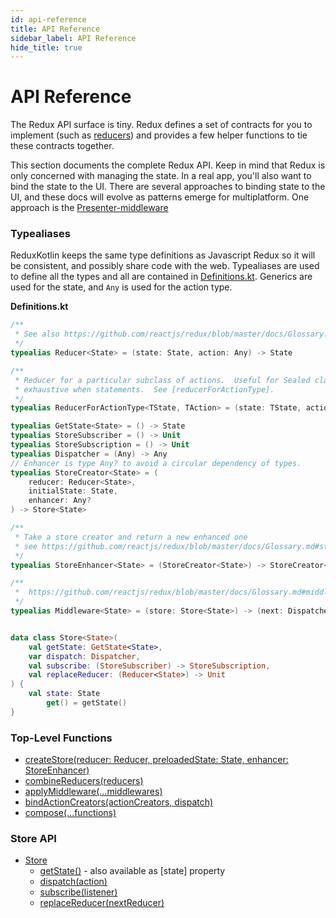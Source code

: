 ```yaml
---
id: api-reference
title: API Reference
sidebar_label: API Reference
hide_title: true
---
```


# API Reference

The Redux API surface is tiny. Redux defines a set of contracts for you to implement (such as [reducers](../Glossary.md#reducer)) and provides a few helper functions to tie these contracts together.

This section documents the complete Redux API. Keep in mind that Redux is only concerned with managing the state. In a real app, you'll also want to bind the state to the UI.  There are several approaches to binding state to the UI, and these docs will evolve as patterns emerge for multiplatform.  One approach is the [Presenter-middleware](TODO)


### Typealiases 
ReduxKotlin keeps the same type definitions as Javascript Redux so it will be consistent, and possibly share code with the web.  Typealiases are used to define all the types and all are contained in [Definitions.kt](https://github.com/reduxkotlin/redux-kotlin/blob/master/lib/src/commonMain/kotlin/org/reduxkotlin/Definitions.kt).  Generics are used for the state, and `Any` is used for the action type.

__Definitions.kt__
```kotlin
/**
 * See also https://github.com/reactjs/redux/blob/master/docs/Glossary.md#reducer
 */
typealias Reducer<State> = (state: State, action: Any) -> State

/**
 * Reducer for a particular subclass of actions.  Useful for Sealed classes &
 * exhaustive when statements.  See [reducerForActionType].
 */
typealias ReducerForActionType<TState, TAction> = (state: TState, action: TAction) -> TState

typealias GetState<State> = () -> State
typealias StoreSubscriber = () -> Unit
typealias StoreSubscription = () -> Unit
typealias Dispatcher = (Any) -> Any
// Enhancer is type Any? to avoid a circular dependency of types.
typealias StoreCreator<State> = (
    reducer: Reducer<State>,
    initialState: State,
    enhancer: Any?
) -> Store<State>

/**
 * Take a store creator and return a new enhanced one
 * see https://github.com/reactjs/redux/blob/master/docs/Glossary.md#store-enhancer
 */
typealias StoreEnhancer<State> = (StoreCreator<State>) -> StoreCreator<State>

/**
 *  https://github.com/reactjs/redux/blob/master/docs/Glossary.md#middleware
 */
typealias Middleware<State> = (store: Store<State>) -> (next: Dispatcher) -> (action: Any) -> Any


data class Store<State>(
    val getState: GetState<State>,
    var dispatch: Dispatcher,
    val subscribe: (StoreSubscriber) -> StoreSubscription,
    val replaceReducer: (Reducer<State>) -> Unit
) {
    val state: State
        get() = getState()
}
```

### Top-Level Functions

- [createStore(reducer: Reducer, preloadedState: State, enhancer: StoreEnhancer)](createStore.md)
- [combineReducers(reducers)](combineReducers.md)
- [applyMiddleware(...middlewares)](applyMiddleware.md)
- [bindActionCreators(actionCreators, dispatch)](bindActionCreators.md)
- [compose(...functions)](compose.md)

### Store API

- [Store](Store.md)
  - [getState()](Store.md#getState) - also available as [state] property
  - [dispatch(action)](Store.md#dispatchaction)
  - [subscribe(listener)](Store.md#subscribelistener)
  - [replaceReducer(nextReducer)](Store.md#replacereducernextreducer)
